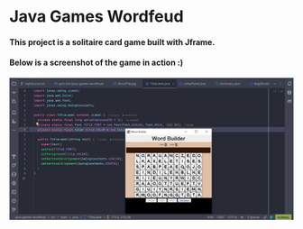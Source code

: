 # Java Games Wordfeud

#### This project is a solitaire card game built with Jframe.

#### Below is a screenshot of the game in action :)

![Java Games Baker's Dozen](./java-games-baker13.png)